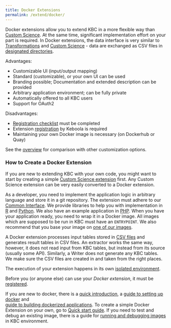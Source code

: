 ```yaml
---
title: Docker Extensions
permalink: /extend/docker/
---
```


Docker extensions allow you to extend KBC in a more flexible way than [Custom Science](/extend/custom-science/). At the same 
time, significant implementation effort on your part is required. In Docker extensions, the data interface is 
very similar to [Transformations](https://help.keboola.com/transformations/) 
and [Custom Science](/extend/custom-science/) - data are exchanged as 
CSV files in [designated directories](/extend/common-interface/).


Advantages:

* Customizable UI (input/output mapping) 
* Standard (customizable), or your own UI can be used
* Branding possible; Documentation and extended description can be provided
* Arbitrary application environment; can be fully private
* Automatically offered to all KBC users
* Support for OAuth2

Disadvantages:

* [Registration checklist](/extend/registration/checklist/) must be completed
* Extension [registration](/extend/registration/) by Keboola is required
* Maintaining your own Docker image is necessary (on Dockerhub or Quay)

See the [overview](/extend/) for comparison with other customization options.


### How to Create a Docker Extension
If you are new to extending KBC with your own code, you might want to start by creating a 
simple [Custom Science extension](/extend/custom-science/) first. Any Custom Science extension can be very easily 
converted to a Docker extension. 

As a developer, you need to implement the application logic in arbitrary language and store it in a git repository. 
The extension must adhere to our [Common Interface](/extend/common-interface/).
We provide libraries to help you with implementation in
 [R](https://github.com/keboola/r-docker-application) and [Python](https://github.com/keboola/python-docker-application). 
 We also have an example application in [PHP](https://github.com/keboola/docker-demo-app). When you have your
 application ready, you need to wrap it in a Docker image.  All images which are supposed to be run in KBC
  must have an `ENTRYPOINT`. 
We also recommend that you base your image on [one of our images](/extend/docker/images/).

A Docker extension processes input tables stored in [CSV files](/extend/common-interface/) and generates 
result tables in CSV files.  An extractor works the same way, however, it does not read input from 
KBC tables, but instead from its source (usually some API). Similarly, a Writer does not generate any KBC tables. 
We make sure the CSV files are created in and taken from the right places. 

The execution of your extension happens in its own [isolated environment](/architecture/docker-bundle/).

Before you (or anyone else) can use your *Docker extension*, it must be [registered](/extend/registration/). 

If you are new to docker, there is a [quick introduction](/extend/docker/tutorial/),
a [guide to setting up docker](/extend/docker/tutorial/setup/) and  
 [guide to building dockerized applications](/extend/docker/tutorial/howto/). 
To create a simple Docker Extension on your own, go to [Quick start guide](/extend/docker/quick-start/).
If you need to test and debug an existing image, there is a guide 
for [running and debugging images](/extend/docker/running/) in KBC environment.
